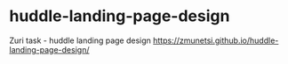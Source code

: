 # huddle-landing-page-design
Zuri task - huddle landing page design
https://zmunetsi.github.io/huddle-landing-page-design/
